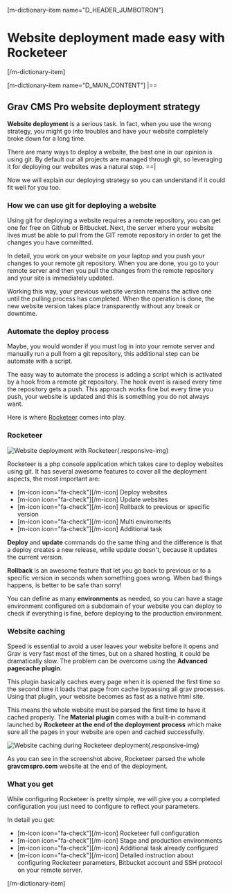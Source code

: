[m-dictionary-item name="D_HEADER_JUMBOTRON"]
  # Website deployment made easy with Rocketeer
[/m-dictionary-item]

[m-dictionary-item name="D_MAIN_CONTENT"]
  |==
  ## Grav CMS Pro website deployment strategy

  **Website deployment** is a serious task. In fact, when you use the wrong strategy, you might go into troubles and have your website completely broke down for a long time.

  There are many ways to deploy a website, the best one in our opinion is using git. By default our all projects are managed through git, so leveraging it for deploying our websites was a natural step.
  ==|

  Now we will explain our deploying strategy so you can understand if it could fit well for you too.

  ### How we can use git for deploying a website

  Using git for deploying a website requires a remote repository, you can get one for free on Github or Bitbucket. Next, the server where your website lives must be able to pull from the GIT remote repository in order to get the changes you have committed.

  In detail, you work on your website on your laptop and you push your changes to your remote git repository. When you are done, you go to your remote server and then you pull the changes from the remote repository and your site is immediately updated.

  Working this way, your previous website version remains the active one until the pulling process has completed. When the operation is done, the new website version takes place transparently without any break or downtime.

  ### Automate the deploy process

  Maybe, you would wonder if you must log in into your remote server and manually run a pull from a git repository, this additional step can be automate with a script.

  The easy way to automate the process is adding a script which is activated by a hook from a remote git repository. The hook event is raised every time the repository gets a push. This approach works fine but every time you push, your website is updated and this is something you do not always want.

  Here is where [Rocketeer](http://rocketeer.autopergamene.eu/) comes into play.

  ### Rocketeer

  ![Website deployment with Rocketeer](/user/pages/images/website-deployment.gif "Website deployment"){.responsive-img}

  Rocketeer is a php console application which takes care to deploy websites using git. It has several awesome features to cover all the deployment aspects, the most important are:

  - [m-icon icon="fa-check"][/m-icon] Deploy websites
  - [m-icon icon="fa-check"][/m-icon] Update websites
  - [m-icon icon="fa-check"][/m-icon] Rollback to previous or specific version
  - [m-icon icon="fa-check"][/m-icon] Multi enviroments
  - [m-icon icon="fa-check"][/m-icon] Additional task

  **Deploy** and **update** commands do the same thing and the difference is that a deploy creates a new release, while update doesn't, because it updates the current version.

  **Rollback** is an awesome feature that let you go back to previous or to a specific version in seconds when something goes wrong. When bad things happens, is better to be safe than sorry!

  You can define as many **environments** as needed, so you can have a stage environment configured on a subdomain of your website you can deploy to check if everything is fine, before deploying to the production environment.

  ### Website caching

  Speed is essential to avoid a user leaves your website before it opens and Grav is very fast most of the times, but on a shared hosting, it could be dramatically slow. The problem can be overcome using the  **Advanced pagecache plugin**.

  This plugin basically caches every page when it is opened the first time so the second time it loads that page from cache bypassing all grav processes. Using that plugin, your website becomes as fast as a native html site.

  This means the whole website must be parsed the first time to have it cached properly. The **Material plugin** comes with a built-in command launched by  **Rocketeer at the end of the deployment process** which make sure all the pages in your website are open and cached successfully.

  ![Website caching during Rocketeer deployment](/user/pages/images/website-caching.gif "Website caching"){.responsive-img}

  As you can see in the screenshot above, Rocketeer parsed the whole **gravcmspro.com** website at the end of the deployment.

  ### What you get

  While configuring Rocketeer is pretty simple, we will give you a completed configuration you just need to configure to reflect your parameters.

  In detail you get:

  - [m-icon icon="fa-check"][/m-icon] Rocketeer full configuration
  - [m-icon icon="fa-check"][/m-icon] Stage and production environments
  - [m-icon icon="fa-check"][/m-icon] Additional task already configured
  - [m-icon icon="fa-check"][/m-icon] Detailed instruction about configuring Rocketeer parameters, Bitbucket account and SSH protocol on your remote server.

[/m-dictionary-item]
